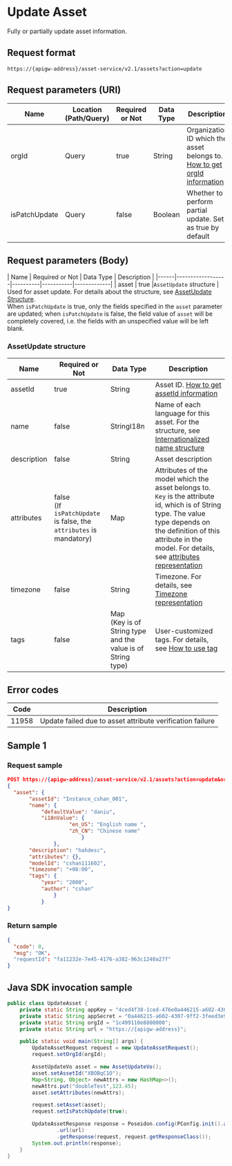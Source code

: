 # Update Asset



Fully or partially update asset information.

## Request format

```
https://{apigw-address}/asset-service/v2.1/assets?action=update
```

## Request parameters (URI)

| Name | Location (Path/Query) | Required or Not | Data Type | Description |
|---------------|------------------|----------|-----------|--------------|
| orgId         | Query            | true     | String    | Organization ID which the asset belongs to. [How to get orgId information](/docs/api/en/latest/api_faqs#how-to-get-orgid-information-orgid)                |
| isPatchUpdate       | Query            | false    | Boolean    | Whether to perform partial update. Set as true by default               |
                                                                  

## Request parameters (Body)
| Name            | Required or Not | Data Type | Description |
|------|------------------|----------|-----------|-------------|
| asset     | true  |`AssetUpdate` structure          | Used for asset update. For details about the structure, see [AssetUpdate Structure](/docs/api/en/latest/asset/update_asset.html#id2). <br>When `isPatchUpdate` is true, only the fields specified in the `asset` parameter are updated; when `isPatchUpdate` is false, the field value of `asset` will be completely covered, i.e. the fields with an unspecified value will be left blank.


### AssetUpdate structure

| Name            | Required or Not | Data Type | Description |
|-------|--------|--------|---------------------------|
| assetId |   true   | String | Asset ID. [How to get assetId information](/docs/api/en/latest/api_faqs.html#how-to-get-assetid-information-assetid)|
| name | false| StringI18n |Name of each language for this asset. For the structure, see [Internationalized name structure](/docs/api/en/latest/api_faqs.html#internationalized-name-structure)
| description | false     | String | Asset description|
|attributes  | false<br> (If `isPatchUpdate` is false, the `attributes` is mandatory) |Map  |Attributes of the model which the asset belongs to. <br>`Key` is the attribute id, which is of String type. The value type depends on the definition of this attribute in the model. For details, see [attributes representation](/docs/api/en/latest/api_faqs.html#attributes-representation) |
|timezone  |  false    |String  |Timezone. For details, see [Timezone representation](http://www.envisioniot.com/docs/api/en/latest/api_faqs.html#timezone-representation) |
|tags|false|Map<br> (Key is of String type and the value is of String type)|User-customized tags. For details, see [How to use tag](http://www.envisioniot.com/docs/api/en/latest/api_faqs.html#how-to-use-tag) |


## Error codes

| Code | Description    |
|-----------------|--------------|
| 11958  | Update failed due to asset attribute verification failure     |



## Sample 1

### Request sample

```json
POST https://{apigw-address}/asset-service/v2.1/assets?action=update&orgId=o15475450989191
{
  "asset": {
       "assetId": "Instance_cshan_001",
       "name": {
           "defaultValue": "daniu",
           "i18nValue": {
                    "en_US": "English name ",
                    "zh_CN": "Chinese name"
                        }
               },
       "description": "hahdesc",
       "attributes": {},
       "modelId": "cshan111602",
       "timezone": "+08:00",
       "tags": {
           "year": "2000",
           "author": "cshan"
               }
           }
}
```

### Return sample

```json
{
  "code": 0,
  "msg": "OK"，
  "requestId": "fa11232e-7e45-4176-a382-963c1240a27f"
}

```


## Java SDK invocation sample

```java
public class UpdateAsset {
    private static String appKey = "4ced4f38-1ced-476e0a446215-a602-4307";
    private static String appSecret = "0a446215-a602-4307-9ff2-3feed3e983ce";
    private static String orgId = "1c499110e8800000";
    private static String url = "https://{apigw-address}";

    public static void main(String[] args) {
        UpdateAssetRequest request = new UpdateAssetRequest();
        request.setOrgId(orgId);

        AssetUpdateVo asset = new AssetUpdateVo();
        asset.setAssetId("XBOBqC1O");
        Map<String, Object> newAttrs = new HashMap<>();
        newAttrs.put("doubleTest",123.45);
        asset.setAttributes(newAttrs);

        request.setAsset(asset);
        request.setIsPatchUpdate(true);

        UpdateAssetResponse response = Poseidon.config(PConfig.init().appKey(appKey).appSecret(appSecret).debug())
                .url(url)
                .getResponse(request, request.getResponseClass());
        System.out.println(response);
    }
}
```
